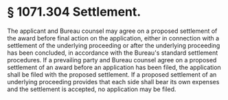 # § 1071.304   Settlement.

The applicant and Bureau counsel may agree on a proposed settlement of the award before final action on the application, either in connection with a settlement of the underlying proceeding or after the underlying proceeding has been concluded, in accordance with the Bureau's standard settlement procedures. If a prevailing party and Bureau counsel agree on a proposed settlement of an award before an application has been filed, the application shall be filed with the proposed settlement. If a proposed settlement of an underlying proceeding provides that each side shall bear its own expenses and the settlement is accepted, no application may be filed.





